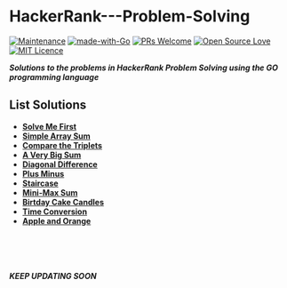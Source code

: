 # HackerRank---Problem-Solving

[![Maintenance](https://img.shields.io/badge/Maintained%3F-yes-green.svg)](https://github.com/rishabh1403/hackerrank-golang-solutions/graphs/commit-activity) [![made-with-Go](https://img.shields.io/badge/Made%20with-Go-blue.svg)](https://golang.org/) [![PRs Welcome](https://img.shields.io/badge/PRs-welcome-brightgreen.svg?style=flat-square)](http://makeapullrequest.com) [![Open Source Love](https://badges.frapsoft.com/os/v1/open-source.svg?v=103)](https://github.com/ellerbrock/open-source-badges/) [![MIT Licence](https://badges.frapsoft.com/os/mit/mit.svg?v=103)](https://opensource.org/licenses/mit-license.php)

***Solutions to the problems in HackerRank Problem Solving using the GO programming language***

## List Solutions
- <a href="https://github.com/abid313/HackerRank---Problem-Solving/blob/main/Solve%20Algorithms/Solve%20Me%20First/main.go"><strong>Solve Me First</strong></a>
- <a href="https://github.com/abid313/HackerRank---Problem-Solving/blob/main/Solve%20Algorithms/Simple%20Array%20Sum/main.go"><strong>Simple Array Sum</strong></a>
- <a href="https://github.com/abid313/HackerRank---Problem-Solving/blob/main/Solve%20Algorithms/Compare%20the%20Triplets/main.go"><strong>Compare the Triplets</strong></a>
- <a href="https://github.com/abid313/HackerRank---Problem-Solving/blob/main/Solve%20Algorithms/A%20Very%20Big%20Sum/main.go"><strong>A Very Big Sum</strong></a>
- <a href="https://github.com/abid313/HackerRank---Problem-Solving/blob/main/Solve%20Algorithms/Diagonal%20Difference/main.go"><strong>Diagonal Difference</strong></a>
- <a href="https://github.com/abid313/HackerRank---Problem-Solving/blob/main/Solve%20Algorithms/Plus%20Minus/main.go"><strong>Plus Minus</strong></a>
- <a href="https://github.com/abid313/HackerRank---Problem-Solving/blob/main/Solve%20Algorithms/Staircase/main.go"><strong>Staircase</strong></a>
- <a href="https://github.com/abid313/HackerRank---Problem-Solving/blob/main/Solve%20Algorithms/Mini-Max%20Sum/main.go"><strong>Mini-Max Sum</strong></a>
- <a href="https://github.com/abid313/HackerRank---Problem-Solving/blob/main/Solve%20Algorithms/Birthday%20Cake%20Candles/main.go"><strong>Birtday Cake Candles</strong></a>
- <a href="https://github.com/abid313/HackerRank---Problem-Solving/blob/main/Solve%20Algorithms/Time%20Conversion/main.go"><strong>Time Conversion</strong></a>
- <a href="https://github.com/abid313/HackerRank---Problem-Solving/blob/main/Solve%20Algorithms/Apple%20and%20Orange/main.go"><strong>Apple and Orange</strong></a>


<br><br><br><br>
***KEEP UPDATING SOON***